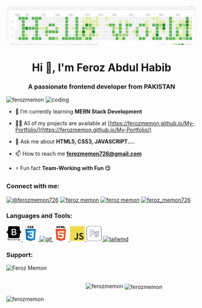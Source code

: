 ![logo](https://github.com/FEROZMEMON/FEROZMEMON/blob/main/banner.png)
<h1 align="center">Hi 👋, I'm Feroz Abdul Habib</h1>
<h3 align="center">A passionate frontend developer from PAKISTAN</h3>

<img align="right" alt="coding" width="400" src="https://media0.giphy.com/media/qgQUggAC3Pfv687qPC/giphy.gif">

<p align="left"> <img src="https://komarev.com/ghpvc/?username=ferozmemon&label=Profile%20views&color=0e75b6&style=flat" alt="ferozmemon" /> </p>

- 🌱 I’m currently learning **MERN Stack Development**

- 👨‍💻 All of my projects are available at [https://ferozmemon.github.io/My-Portfolio/](https://ferozmemon.github.io/My-Portfolio/)

- 💬 Ask me about **HTML5, CSS3, JAVASCRIPT....**

- 📫 How to reach me **ferozmemon726@gmail.com**

- ⚡ Fun fact **Team-Working with Fun 😏**

<h3 align="left">Connect with me:</h3>
<p align="left">
<a href="https://twitter.com/@ferozmemon726" target="blank"><img align="center" src="https://raw.githubusercontent.com/rahuldkjain/github-profile-readme-generator/master/src/images/icons/Social/twitter.svg" alt="@ferozmemon726" height="30" width="40" /></a>
<a href="https://www.linkedin.com/in/feroz-memon-193a0b280/" target="blank"><img align="center" src="https://raw.githubusercontent.com/rahuldkjain/github-profile-readme-generator/master/src/images/icons/Social/linked-in-alt.svg" alt="feroz memon" height="30" width="40" /></a>
<a href="https://www.facebook.com/profile.php?id=100008048476675" target="blank"><img align="center" src="https://raw.githubusercontent.com/rahuldkjain/github-profile-readme-generator/master/src/images/icons/Social/facebook.svg" alt="feroz memon" height="30" width="40" /></a>
<a href="https://instagram.com/feroz_memon726" target="blank"><img align="center" src="https://raw.githubusercontent.com/rahuldkjain/github-profile-readme-generator/master/src/images/icons/Social/instagram.svg" alt="feroz_memon726" height="30" width="40" /></a>
</p>

<h3 align="left">Languages and Tools:</h3>
<p align="left"> <a href="https://getbootstrap.com" target="_blank" rel="noreferrer"> <img src="https://raw.githubusercontent.com/devicons/devicon/master/icons/bootstrap/bootstrap-plain-wordmark.svg" alt="bootstrap" width="40" height="40"/> </a> <a href="https://www.w3schools.com/css/" target="_blank" rel="noreferrer"> <img src="https://raw.githubusercontent.com/devicons/devicon/master/icons/css3/css3-original-wordmark.svg" alt="css3" width="40" height="40"/> </a> <a href="https://git-scm.com/" target="_blank" rel="noreferrer"> <img src="https://www.vectorlogo.zone/logos/git-scm/git-scm-icon.svg" alt="git" width="40" height="40"/> </a> <a href="https://www.w3.org/html/" target="_blank" rel="noreferrer"> <img src="https://raw.githubusercontent.com/devicons/devicon/master/icons/html5/html5-original-wordmark.svg" alt="html5" width="40" height="40"/> </a> <a href="https://developer.mozilla.org/en-US/docs/Web/JavaScript" target="_blank" rel="noreferrer"> <img src="https://raw.githubusercontent.com/devicons/devicon/master/icons/javascript/javascript-original.svg" alt="javascript" width="40" height="40"/> </a> <a href="https://www.photoshop.com/en" target="_blank" rel="noreferrer"> <img src="https://raw.githubusercontent.com/devicons/devicon/master/icons/photoshop/photoshop-line.svg" alt="photoshop" width="40" height="40"/> </a> <a href="https://tailwindcss.com/" target="_blank" rel="noreferrer"> <img src="https://www.vectorlogo.zone/logos/tailwindcss/tailwindcss-icon.svg" alt="tailwind" width="40" height="40"/> </a> </p>

<h3 align="left">Support:</h3>
<p><a href="https://www.buymeacoffee.com/ferozmemon726"> <img align="left" src="https://cdn.buymeacoffee.com/buttons/v2/default-yellow.png" height="50" width="210" alt="Feroz Memon" /></a></p>

<br><br>

<p><img align="left" src="https://github-readme-stats.vercel.app/api/top-langs?username=ferozmemon&show_icons=true&locale=en&layout=compact" alt="ferozmemon" /></p>

<p>&nbsp;<img align="center" src="https://github-readme-stats.vercel.app/api?username=ferozmemon&show_icons=true&locale=en" alt="ferozmemon" /></p>

<p><img align="center" src="https://github-readme-streak-stats.herokuapp.com/?user=ferozmemon&" alt="ferozmemon" /></p>
